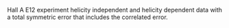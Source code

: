 Hall A E12 experiment helicity independent and helicity dependent data with a total symmetric error that includes the correlated error.
